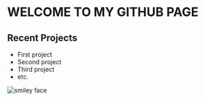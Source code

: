 # WELCOME TO MY GITHUB PAGE



## Recent Projects

- First project
- Second project
- Third project
- etc.

![smiley face](https://en.wikipedia.org/wiki/Smiley#/media/File:SNice.svg)
